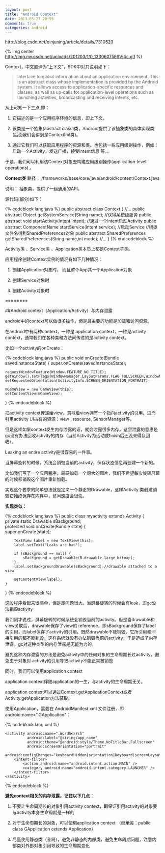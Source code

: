 ```yaml
---
layout: post
title: "Android Context"
date: 2013-05-27 20:59
comments: true
categories: android
---
```

<http://blog.csdn.net/qinjuning/article/details/7310620>

{% img center http://img.my.csdn.net/uploads/201203/1/0_1330607569Vj4c.gif %}

Context，中文直译为“上下文”，SDK中对其说明如下：

> Interface to global information about an application environment. This is an abstract class whose implementation is provided by the Android system. It allows access to application-specific resources and classes, as well as up-calls for application-level operations such as launching activities, broadcasting and receiving intents, etc.

<!-- more -->

从上可知一下三点,即：

1. 它描述的是一个应用程序环境的信息，即上下文。

2. 该类是一个抽象(abstract class)类，Android提供了该抽象类的具体实现类(后面我们会讲到是ContextIml类)。

3. 通过它我们可以获取应用程序的资源和类，也包括一些应用级别操作，例如：启动一个Activity，发送广播，接受Intent信息 等。。

于是，我们可以利用该Context对象去构建应用级别操作(application-level operations) 。

__Context类__    路径： /frameworks/base/core/java/android/content/Context.java

说明：  抽象类，提供了一组通用的API。

源代码(部分)如下：   

{% codeblock lang:java %}
public abstract class Context {
     //...
     public abstract Object getSystemService(String name);  //获得系统级服务
     public abstract void startActivity(Intent intent);     //通过一个Intent启动Activity
     public abstract ComponentName startService(Intent service);  //启动Service
     //根据文件名得到SharedPreferences对象
     public abstract SharedPreferences getSharedPreferences(String name,int mode);
     //...
}
{% endcodeblock %}

Activity类 、Service类 、Application类本质上都是Context子类。

应用程序创建Context实例的情况有如下几种情况：

1. 创建Application对象时， 而且整个App共一个Application对象

2. 创建Service对象时

3. 创建Activity对象时

========

##Android context（Application/Activity）与内存泄露 

android中的context可以做很多操作，但是最主要的功能是加载和访问资源。

在android中有两种context，一种是 application context，一种是activity context，通常我们在各种类和方法间传递的是activity context。 

比如一个activity的onCreate： 

{% codeblock lang:java %}
public void onCreate(Bundle savedInstanceState) {
    super.onCreate(savedInstanceState);
  
    requestWindowFeature(Window.FEATURE_NO_TITLE);
    getWindow().setFlags(WindowManager.LayoutParams.FLAG_FULLSCREEN,WindowManager.LayoutParams.FLAG_FULLSCREEN);
    setRequestedOrientation(ActivityInfo.SCREEN_ORIENTATION_PORTRAIT);
  
    mGameView = new GameView(this);
    setContentView(mGameView);
}
{% endcodeblock %}

把activity context传递给view，意味着view拥有一个指向activity的引用，进而引用activity UI占有的资源：view , resource, SensorManager等。 

但是这样如果context发生内存泄露的话，就会泄露很多内存，这里泄露的意思是gc没有办法回收activity的内存（当前Activity为活动或finish后还没来得及回收）。

Leaking an entire activity是很容易的一件事。 

当屏幕旋转的时候，系统会销毁当前的activity，保存状态信息再创建一个新的。 

比如我们写了一个应用程序，需要加载一个很大的图片，我们不希望每次旋转屏幕的时候都销毁这个图片重新加载。

实现这个要求的简单想法就是定义一个静态的Drawable，这样Activity 类创建销毁它始终保存在内存中，访问速度会很快。 

__实现类似：__

{% codeblock lang:java %}
public class myactivity extends Activity {   
    private static Drawable sBackground;   
    protected void onCreate(Bundle state) {   
        super.onCreate(state);   
  
        TextView label = new TextView(this);   
        label.setText("Leaks are bad");   
  
        if (sBackground == null) {   
            sBackground = getDrawable(R.drawable.large_bitmap);   
        }   
        label.setBackgroundDrawable(sBackground);//drawable attached to a view   
  
        setContentView(label);   
    }   
}
{% endcodeblock %}

这段程序看起来很简单，但是却问题很大。当屏幕旋转的时候会有leak，即gc没法销毁activity

我们刚才说过，屏幕旋转的时候系统会销毁当前的activity。但是当drawable和view关联后，drawable保存了view的 reference，即sBackground保存了label的引用，而label保存了activity的引用。既然drawable不能销毁，它所引用和间接引用的都不能销毁，这样系统就没有办法销毁当前的activity，于是造成了内存泄露。gc对这种类型的内存泄露是无能为力的。 

避免这种内存泄露的方法是避免activity中的任何对象的生命周期长过activity，避免由于对象对 activity的引用导致activity不能正常被销毁

同时，我们可以使用application context

application context伴随application的一生，与activity的生命周期无关。

application context可以通过Context.getApplicationContext或者Activity.getApplication方法获取。 

使用Application，需要在 AndroidManifest.xml 文件注册，即android:name=".GApplication"：

{% codeblock lang:xml %}
<application android:icon="@drawable/icon"   
             android:label="@string/app_name"  
             android:name=".GApplication">  
  
    <activity android:name=".WordSearch"  
              android:label="@string/app_name"  
              android:theme="@android:style/Theme.NoTitleBar.Fullscreen"  
              android:screenOrientation="portrait"  
              android:configChanges="keyboardHidden|orientation|keyboard|screenLayout">  
        <intent-filter>  
            <action android:name="android.intent.action.MAIN" />  
            <category android:name="android.intent.category.LAUNCHER" />  
        </intent-filter>  
    </activity>  
</application>  
{% endcodeblock %}

__避免context相关的内存泄露，记住以下几点：__

1. 不要让生命周期长的对象引用activity context，即保证引用activity的对象要与activity本身生命周期是一样的 

2. 对于生命周期长的对象，可以使用application context （继承类：public class GApplication extends Application）

3. 尽量使用静态类（全局），避免非静态的内部类，避免生命周期问题，注意内部类对外部对象引用导致的生命周期变化